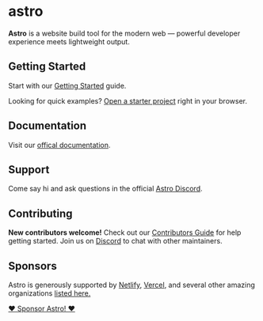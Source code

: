 # astro

**Astro** is a website build tool for the modern web &mdash; powerful developer experience meets lightweight output.

## Getting Started

Start with our [Getting Started](https://docs.astro.build/en/getting-started/) guide.  

Looking for quick examples? [Open a starter project](https://astro.new/) right in your browser.  

## Documentation

Visit our [offical documentation](https://docs.astro.build/).  

## Support

Come say hi and ask questions in the official [Astro Discord](https://astro.build/chat).  
## Contributing

**New contributors welcome!** Check out our [Contributors Guide](../../CONTRIBUTING.md) for help getting started.   Join us on [Discord](https://astro.build/chat) to chat with other maintainers.  

## Sponsors

Astro is generously supported by [Netlify](https://www.netlify.com/), [Vercel](https://vercel.com/), and several other amazing organizations [listed here.](https://astro.build/)

[❤️ Sponsor Astro! ❤️](../../FUNDING.md)